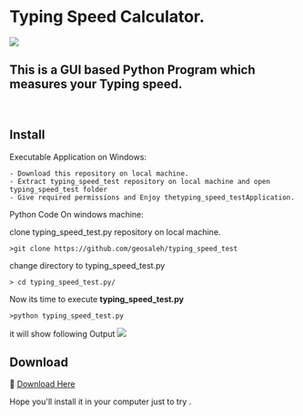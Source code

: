 # Typing Speed Calculator.

<img src="sample1.png">

## This is a GUI based Python Program which measures your Typing speed.
<br>

 ## Install
  Executable Application on Windows:
  ```
  - Download this repository on local machine.
  - Extract typing_speed_test repository on local machine and open typing_speed_test folder
  - Give required permissions and Enjoy thetyping_speed_testApplication.
  ```

  Python Code On windows machine:

  clone typing_speed_test.py repository on local machine.
  ```
  >git clone https://github.com/geosaleh/typing_speed_test
  ```
  change directory to typing_speed_test.py
  ```
  > cd typing_speed_test.py/
  ```

Now its time to execute **typing_speed_test.py**
```
>python typing_speed_test.py
```
it will show following Output
<img src="sample2.png">

## Download
:paperclip: [Download Here](https://github.com/geosaleh/typing_speed_test/archive/refs/heads/master.zip)

Hope you'll install it in your computer just to try .

